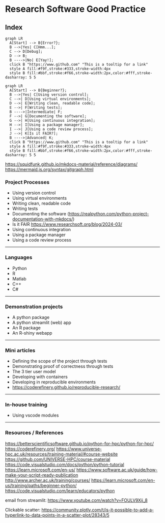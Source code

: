 # Research Software Good Practice

## Index


``` mermaid
graph LR
  A[Start] --> B{Error?};
  B -->|Yes| C[Hmm...];
  C --> D[Debug];
  D --> B;
  B ---->|No| E[Yay!];
  click B "https://www.github.com" "This is a tooltip for a link"
  style A fill:#f9f,stroke:#333,stroke-width:4px
  style B fill:#bbf,stroke:#f66,stroke-width:2px,color:#fff,stroke-dasharray: 5 5
```

``` mermaid
graph LR
  A[Start] --> B{Beginner?};
  B -->|Yes| C[Using version control];
  C -->| D[Using virtual environments];
  D -->| E[Writing clean, readable code];
  E -->| F[Writing tests];
  B ---->|Intermediate| F;
  F -->| G[Documenting the software];
  G -->| H[Using continuous integration];
  H -->| I[Using a package manager];
  I -->| J[Using a code review process];
  J -->| K[Is it FAIR?];
  B ---->|Advanced| K;
  click B "https://www.github.com" "This is a tooltip for a link"
  style A fill:#f9f,stroke:#333,stroke-width:4px
  style B fill:#bbf,stroke:#f66,stroke-width:2px,color:#fff,stroke-dasharray: 5 5
```

https://squidfunk.github.io/mkdocs-material/reference/diagrams/
https://mermaid.js.org/syntax/gitgraph.html

### Project Processes

- Using version control
- Using virtual environments
- Writing clean, readable code
- Writing tests
- Documenting the software (https://realpython.com/python-project-documentation-with-mkdocs/)
- Is it FAIR https://www.researchsoft.org/blog/2024-03/
- Using continuous integration
- Using a package manager
- Using a code review process

---  

### Languages
- Python
- R
- Matlab
- C++
- C#

---  

### Demonstration projects
- A python package  
- A python streamlit (web) app  
- An R package  
- An R-shiny webapp  

---  

### Mini articles

- Defining the scope of the project through tests  
- Demonstrating proof of correctness through tests  
- The 3 tier user model  
- Developing with containers  
- Developing in reproducible environments  
- https://coderefinery.github.io/reproducible-research/  

---  

### In-house training  

- Using vscode modules  

---  

### Resources / References  

https://betterscientificsoftware.github.io/python-for-hpc/python-for-hpc/
https://coderefinery.org/
https://www.universe-hpc.ac.uk/resources/training-material/#course-website
https://github.com/UNIVERSE-HPC/course-material
https://code.visualstudio.com/docs/python/python-tutorial
https://learn.microsoft.com/en-us/
https://www.software.ac.uk/guide/how-make-your-script-ready-publication
http://www.archer.ac.uk/training/courses/
https://learn.microsoft.com/en-us/training/paths/beginner-python/
https://code.visualstudio.com/learn/educators/python

email from streamlit:
https://www.youtube.com/watch?v=FOULV9Xij_8

Clickable scatter: https://community.plotly.com/t/is-it-possible-to-add-a-hyperlink-to-data-points-in-a-scatter-plot/28343/5





